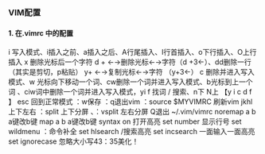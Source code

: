 ### VIM配置

#### 1. 在.vimrc 中的配置

 i 写入模式、i插入之前、a插入之后、A行尾插入、I行首插入、o下行插入、O上行插入
x 删除光标后一个字符
d + ←→删除光标←→字符（d +3←）、dd删除一行（其实是剪切，p粘贴）
y+ ←→复制光标←→字符 （y+3←）
c 删除并进入写入模式、w 光标向下移动一个词、cw删除一个词并进入写入模式、b光标到上一个词 、ciw词中删除一个词并进入写入模式，yi
f 找词
/ 搜索、n下 N上
【y i c d f 】
esc 回到正常模式
：w保存
：q退出vim
：source $MYVIMRC 刷新vim
jkhl上下左右
：split 上下分屏 、：vsplit 左右分屏 Q退出
~/.vim/vimrc
noremap a b a键改b键
map a b a键改b键
syntax on 打开高亮
set number 显示行号
set wildmenu ：命令补全
set hlsearch /搜索高亮
set incsearch 一面输入一面高亮
set ignorecase 忽略大小写43：35美化！ 

